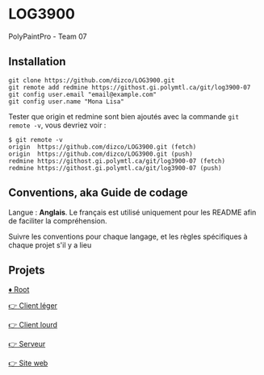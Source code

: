 # LOG3900
PolyPaintPro - Team 07


## Installation

```
git clone https://github.com/dizco/LOG3900.git
git remote add redmine https://githost.gi.polymtl.ca/git/log3900-07
git config user.email "email@example.com"
git config user.name "Mona Lisa"
```

Tester que origin et redmine sont bien ajoutés avec la commande `git remote -v`, vous devriez voir : 
```
$ git remote -v
origin  https://github.com/dizco/LOG3900.git (fetch)
origin  https://github.com/dizco/LOG3900.git (push)
redmine https://githost.gi.polymtl.ca/git/log3900-07 (fetch)
redmine https://githost.gi.polymtl.ca/git/log3900-07 (push)
```


## Conventions, aka Guide de codage
Langue : **Anglais**. Le français est utilisé uniquement pour les README afin de faciliter la compréhension.

Suivre les conventions pour chaque langage, et les règles spécifiques à chaque projet s'il y a lieu


## Projets

[:diamonds: Root](./README.md)

[:point_right: Client léger](client-leger/)

[:point_right: Client lourd](client-lourd/)

[:point_right: Serveur](serveur/)

[:point_right: Site web](site-web/)
